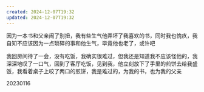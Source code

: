 ```yaml
---
created: 2024-12-07T19:32
updated: 2024-12-07T19:32
---
```

因为一本书和父亲闹了别扭，我有些生气他弄坏了我喜欢的书，同时我也愧疚，我自知不应该因为一点琐碎的事和他生气，毕竟他也老了，或许吧

我回房间待了一会，没有吃饭，我确实很难过，但我还是知道我不应该怪他的，我深深地叹了一口气，回到了客厅吃饭，见到我，他立刻放下了手里的煎饼去给我盛饭，我看着桌子上咬了两口的煎饼，我是难过的，为我的书，也为我的父亲

20230116